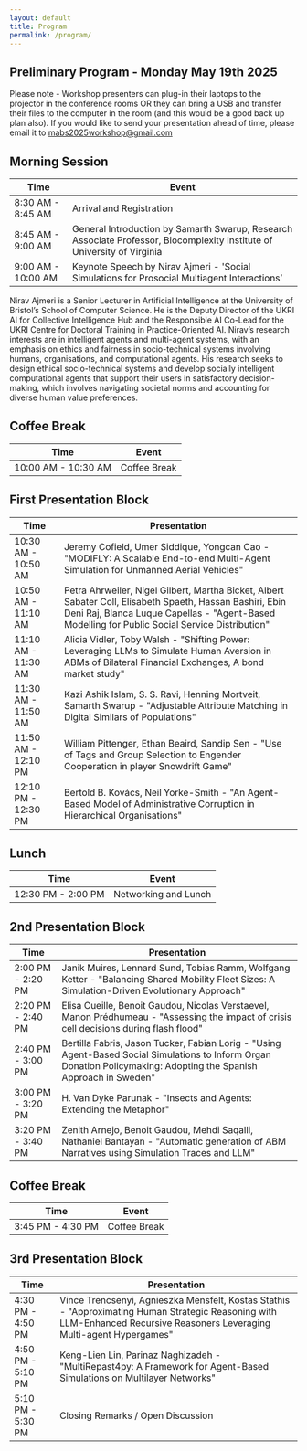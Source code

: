 ```yaml
---
layout: default
title: Program
permalink: /program/
---
```


## Preliminary Program - Monday May 19th 2025

Please note - Workshop presenters can plug-in their laptops to the projector in the conference rooms OR they can bring a USB and transfer their files to the computer in the room (and this would be a good back up plan also). If you would like to send your presentation ahead of time, please email it to mabs2025workshop@gmail.com   

## Morning Session

| Time            | Event                                                                 |
|-----------------|-----------------------------------------------------------------------|
| 8:30 AM - 8:45 AM | Arrival and Registration                                              |
| 8:45 AM - 9:00 AM | General Introduction by Samarth Swarup, Research Associate Professor, Biocomplexity Institute of  University of Virginia |
| 9:00 AM - 10:00 AM | Keynote Speech by Nirav Ajmeri - 'Social Simulations for Prosocial Multiagent Interactions’ 


Nirav Ajmeri is a Senior Lecturer in Artificial Intelligence at the University of Bristol’s School of Computer Science. He is the Deputy Director of the UKRI AI for Collective Intelligence Hub and the Responsible AI Co-Lead for the UKRI Centre for Doctoral Training in Practice-Oriented AI. Nirav’s research interests are in intelligent agents and multi-agent systems, with an emphasis on ethics and fairness in socio-technical systems involving humans, organisations, and computational agents. His research seeks to design ethical socio-technical systems and develop socially intelligent computational agents that support their users in satisfactory decision-making, which involves navigating societal norms and accounting for diverse human value preferences.     


## Coffee Break

| Time            | Event                    |
|-----------------|--------------------------|
| 10:00 AM - 10:30 AM | Coffee Break             |


## First Presentation Block

| Time            | Presentation                                                                 |
|-----------------|------------------------------------------------------------------------------|
| 10:30 AM - 10:50 AM | Jeremy Cofield, Umer Siddique, Yongcan Cao - "MODIFLY: A Scalable End-to-end Multi-Agent Simulation for Unmanned Aerial Vehicles" |
| 10:50 AM - 11:10 AM | Petra Ahrweiler, Nigel Gilbert, Martha Bicket, Albert Sabater Coll, Elisabeth Spaeth, Hassan Bashiri, Ebin Deni Raj, Blanca Luque Capellas - "Agent-Based Modelling for Public Social Service Distribution" |
| 11:10 AM - 11:30 AM | Alicia Vidler, Toby Walsh - "Shifting Power: Leveraging LLMs to Simulate Human Aversion in ABMs of Bilateral Financial Exchanges, A bond market study" |
| 11:30 AM - 11:50 AM | Kazi Ashik Islam, S. S. Ravi, Henning Mortveit, Samarth Swarup - "Adjustable Attribute Matching in Digital Similars of Populations" |
| 11:50 AM - 12:10 PM | William Pittenger, Ethan Beaird, Sandip Sen - "Use of Tags and Group Selection to Engender Cooperation in player Snowdrift Game" |
| 12:10 PM - 12:30 PM | Bertold B. Kovács, Neil Yorke-Smith - "An Agent-Based Model of Administrative Corruption in Hierarchical Organisations" |


## Lunch
| Time            | Event   |
|-----------------|---------|
| 12:30 PM - 2:00 PM | Networking and Lunch   |


## 2nd Presentation Block

| Time            | Presentation                                                                 |
|-----------------|------------------------------------------------------------------------------|
| 2:00 PM - 2:20 PM | Janik Muires, Lennard Sund, Tobias Ramm, Wolfgang Ketter - "Balancing Shared Mobility Fleet Sizes: A Simulation-Driven Evolutionary Approach" |
| 2:20 PM - 2:40 PM | Elisa Cueille, Benoit Gaudou, Nicolas Verstaevel, Manon Prédhumeau - "Assessing the impact of crisis cell decisions during flash flood" |
| 2:40 PM - 3:00 PM | Bertilla Fabris, Jason Tucker, Fabian Lorig - "Using Agent-Based Social Simulations to Inform Organ Donation Policymaking: Adopting the Spanish Approach in Sweden" |
| 3:00 PM - 3:20 PM | H. Van Dyke Parunak - "Insects and Agents: Extending the Metaphor" |
| 3:20 PM - 3:40 PM | Zenith Arnejo, Benoit Gaudou, Mehdi Saqalli, Nathaniel Bantayan - "Automatic generation of ABM Narratives using Simulation Traces and LLM" |




## Coffee Break
| Time            | Event                    |
|-----------------|--------------------------|
| 3:45 PM - 4:30 PM | Coffee Break             |



## 3rd Presentation Block
| Time            | Presentation                                                                 |
|-----------------|------------------------------------------------------------------------------|
| 4:30 PM - 4:50 PM | Vince Trencsenyi, Agnieszka Mensfelt, Kostas Stathis - "Approximating Human Strategic Reasoning with LLM-Enhanced Recursive Reasoners Leveraging Multi-agent Hypergames" |
| 4:50 PM - 5:10 PM | Keng-Lien Lin, Parinaz Naghizadeh - "MultiRepast4py: A Framework for Agent-Based Simulations on Multilayer Networks" |
| 5:10 PM - 5:30 PM | Closing Remarks / Open Discussion |



